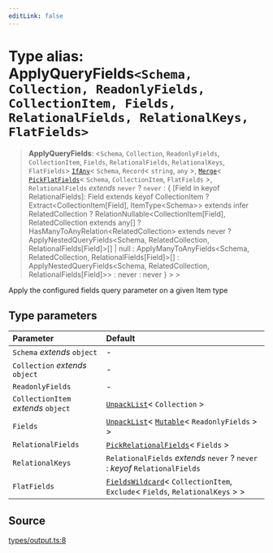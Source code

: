 ```yaml
---
editLink: false
---
```


# Type alias: ApplyQueryFields`<Schema, Collection, ReadonlyFields, CollectionItem, Fields, RelationalFields, RelationalKeys, FlatFields>`

> **ApplyQueryFields**: \<`Schema`, `Collection`, `ReadonlyFields`, `CollectionItem`, `Fields`, `RelationalFields`,
> `RelationalKeys`, `FlatFields`\> [`IfAny`](type-alias.IfAny.md)\< `Schema`, `Record`\< `string`, `any` \>,
> [`Merge`](type-alias.Merge.md)\< [`PickFlatFields`](type-alias.PickFlatFields.md)\< `Schema`, `CollectionItem`,
> `FlatFields` \>, `RelationalFields` _extends_ `never` ? `never` : \{ [Field in keyof RelationalFields]: Field extends
> keyof CollectionItem ? Extract\<CollectionItem[Field], ItemType\<Schema\>\> extends infer RelatedCollection ?
> RelationNullable\<CollectionItem[Field], RelatedCollection extends any[] ? HasManyToAnyRelation\<RelatedCollection\>
> extends never ? ApplyNestedQueryFields\<Schema, RelatedCollection, RelationalFields[Field]\>[] \| null :
> ApplyManyToAnyFields\<Schema, RelatedCollection, RelationalFields[Field]\>[] : ApplyNestedQueryFields\<Schema,
> RelatedCollection, RelationalFields[Field]\>\> : never : never } \> \>

Apply the configured fields query parameter on a given Item type

## Type parameters

| Parameter                           | Default                                                                                                           |
| :---------------------------------- | :---------------------------------------------------------------------------------------------------------------- |
| `Schema` _extends_ `object`         | -                                                                                                                 |
| `Collection` _extends_ `object`     | -                                                                                                                 |
| `ReadonlyFields`                    | -                                                                                                                 |
| `CollectionItem` _extends_ `object` | [`UnpackList`](type-alias.UnpackList.md)\< `Collection` \>                                                        |
| `Fields`                            | [`UnpackList`](type-alias.UnpackList.md)\< [`Mutable`](type-alias.Mutable.md)\< `ReadonlyFields` \> \>            |
| `RelationalFields`                  | [`PickRelationalFields`](type-alias.PickRelationalFields.md)\< `Fields` \>                                        |
| `RelationalKeys`                    | `RelationalFields` _extends_ `never` ? `never` : _keyof_ `RelationalFields`                                       |
| `FlatFields`                        | [`FieldsWildcard`](type-alias.FieldsWildcard.md)\< `CollectionItem`, `Exclude`\< `Fields`, `RelationalKeys` \> \> |

## Source

[types/output.ts:8](https://github.com/directus/directus/blob/7789a6c53/sdk/src/types/output.ts#L8)

